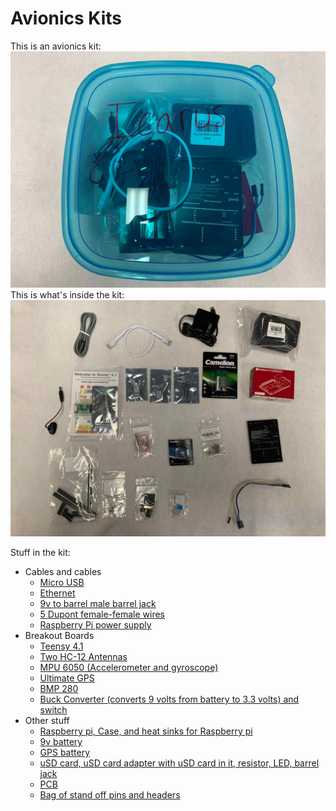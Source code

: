 # Avionics Kits
This is an avionics kit:
![alt text](photos/icaruskit.JPG)
This is what's inside the kit:
![alt text](photos/exview.JPG)

Stuff in the kit:

- Cables and cables
    - [Micro USB](photos/parts/uUSB.JPG)
    - [Ethernet](photos/parts/ethernet.JPG)
    - [9v to barrel male barrel jack](photos/parts/dupont.JPG)
    - [5 Dupont female-female wires](photos/parts/dupont.JPG)
    - [Raspberry Pi power supply](photos/parts/pwrsupply.JPG)
- Breakout Boards
    - [Teensy 4.1](photos/parts/teensy.JPG)
    - [Two HC-12 Antennas](photos/parts/hc12.JPG)
    - [MPU 6050 (Accelerometer and gyroscope)](photos/parts/mpu6050.JPG)
    - [Ultimate GPS](photos/parts/gps.JPG)
    - [BMP 280](photos/parts/bucknswitch.JPG)
    - [Buck Converter (converts 9 volts from battery to 3.3 volts) and switch](photos/parts/bucknswitch.JPG)
- Other stuff
    - [Raspberry pi, Case, and heat sinks for Raspberry pi](photos/parts/rpi.JPG)
    - [9v battery](photos/parts/ninev.JPG)
    - [GPS battery](photos/parts/gpsbattery.JPG)
    - [uSD card, uSD card adapter with uSD card in it, resistor, LED, barrel jack](photos/parts/randybag.JPG)
    - [PCB](photos/parts/pcb.JPG)
    - [Bag of stand off pins and headers](photos/parts/pins.JPG)

